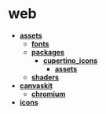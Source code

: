 <!-- generated by markdown-notes-tree -->

# web

<!-- optional markdown-notes-tree directory description starts here -->

<!-- optional markdown-notes-tree directory description ends here -->

- [**assets**](assets)
    - [**fonts**](assets/fonts)
    - [**packages**](assets/packages)
        - [**cupertino_icons**](assets/packages/cupertino_icons)
            - [**assets**](assets/packages/cupertino_icons/assets)
    - [**shaders**](assets/shaders)
- [**canvaskit**](canvaskit)
    - [**chromium**](canvaskit/chromium)
- [**icons**](icons)
